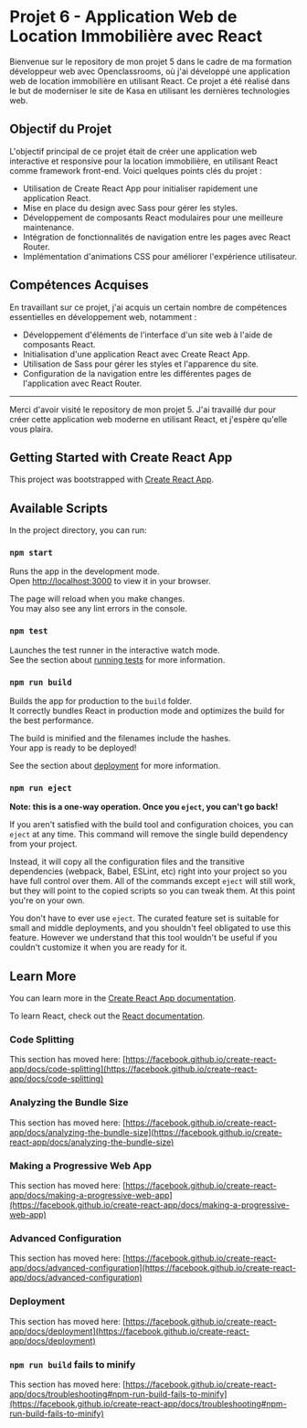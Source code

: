 # Projet 6 - Application Web de Location Immobilière avec React

Bienvenue sur le repository de mon projet 5 dans le cadre de ma formation développeur web avec Openclassrooms, où j'ai développé une application web de location immobilière en utilisant React. Ce projet a été réalisé dans le but de moderniser le site de Kasa en utilisant les dernières technologies web.

## Objectif du Projet

L'objectif principal de ce projet était de créer une application web interactive et responsive pour la location immobilière, en utilisant React comme framework front-end. Voici quelques points clés du projet :

- Utilisation de Create React App pour initialiser rapidement une application React.
- Mise en place du design avec Sass pour gérer les styles.
- Développement de composants React modulaires pour une meilleure maintenance.
- Intégration de fonctionnalités de navigation entre les pages avec React Router.
- Implémentation d'animations CSS pour améliorer l'expérience utilisateur.

## Compétences Acquises

En travaillant sur ce projet, j'ai acquis un certain nombre de compétences essentielles en développement web, notamment :

- Développement d'éléments de l'interface d'un site web à l'aide de composants React.
- Initialisation d'une application React avec Create React App.
- Utilisation de Sass pour gérer les styles et l'apparence du site.
- Configuration de la navigation entre les différentes pages de l'application avec React Router.

---

Merci d'avoir visité le repository de mon projet 5. J'ai travaillé dur pour créer cette application web moderne en utilisant React, et j'espère qu'elle vous plaira.



## Getting Started with Create React App

This project was bootstrapped with [Create React App](https://github.com/facebook/create-react-app).

## Available Scripts

In the project directory, you can run:

### `npm start`

Runs the app in the development mode.\
Open [http://localhost:3000](http://localhost:3000) to view it in your browser.

The page will reload when you make changes.\
You may also see any lint errors in the console.

### `npm test`

Launches the test runner in the interactive watch mode.\
See the section about [running tests](https://facebook.github.io/create-react-app/docs/running-tests) for more information.

### `npm run build`

Builds the app for production to the `build` folder.\
It correctly bundles React in production mode and optimizes the build for the best performance.

The build is minified and the filenames include the hashes.\
Your app is ready to be deployed!

See the section about [deployment](https://facebook.github.io/create-react-app/docs/deployment) for more information.

### `npm run eject`

**Note: this is a one-way operation. Once you `eject`, you can't go back!**

If you aren't satisfied with the build tool and configuration choices, you can `eject` at any time. This command will remove the single build dependency from your project.

Instead, it will copy all the configuration files and the transitive dependencies (webpack, Babel, ESLint, etc) right into your project so you have full control over them. All of the commands except `eject` will still work, but they will point to the copied scripts so you can tweak them. At this point you're on your own.

You don't have to ever use `eject`. The curated feature set is suitable for small and middle deployments, and you shouldn't feel obligated to use this feature. However we understand that this tool wouldn't be useful if you couldn't customize it when you are ready for it.

## Learn More

You can learn more in the [Create React App documentation](https://facebook.github.io/create-react-app/docs/getting-started).

To learn React, check out the [React documentation](https://reactjs.org/).

### Code Splitting

This section has moved here: [https://facebook.github.io/create-react-app/docs/code-splitting](https://facebook.github.io/create-react-app/docs/code-splitting)

### Analyzing the Bundle Size

This section has moved here: [https://facebook.github.io/create-react-app/docs/analyzing-the-bundle-size](https://facebook.github.io/create-react-app/docs/analyzing-the-bundle-size)

### Making a Progressive Web App

This section has moved here: [https://facebook.github.io/create-react-app/docs/making-a-progressive-web-app](https://facebook.github.io/create-react-app/docs/making-a-progressive-web-app)

### Advanced Configuration

This section has moved here: [https://facebook.github.io/create-react-app/docs/advanced-configuration](https://facebook.github.io/create-react-app/docs/advanced-configuration)

### Deployment

This section has moved here: [https://facebook.github.io/create-react-app/docs/deployment](https://facebook.github.io/create-react-app/docs/deployment)

### `npm run build` fails to minify

This section has moved here: [https://facebook.github.io/create-react-app/docs/troubleshooting#npm-run-build-fails-to-minify](https://facebook.github.io/create-react-app/docs/troubleshooting#npm-run-build-fails-to-minify)
